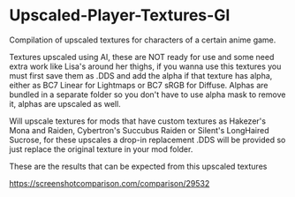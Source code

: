 # Upscaled-Player-Textures-GI
Compilation of upscaled textures for characters of a certain anime game.


Textures upscaled using AI, these are NOT ready for use and some need extra work like Lisa's around her thighs, if you wanna use this textures you must first save them as .DDS and add the alpha if that texture has alpha, either as BC7 Linear for Lightmaps or BC7 sRGB for Diffuse.
Alphas are bundled in a separate folder so you don't have to use alpha mask to remove it, alphas are upscaled as well.

Will upscale textures for mods that have custom textures as Hakezer's Mona and Raiden, Cybertron's Succubus Raiden or Silent's LongHaired Sucrose, for these upscales a drop-in replacement .DDS will be provided so just replace the original texture in your mod folder.

These are the results that can be expected from this upscaled textures

https://screenshotcomparison.com/comparison/29532

